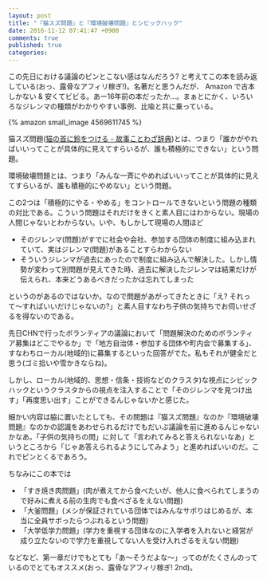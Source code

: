 ```yaml
---
layout: post
title: "『猫スズ問題』と『環境破壊問題』とシビックハック"
date: 2016-11-12 07:41:47 +0900
comments: true
published: true
categories: 
---
```


この先日における議論のピンとこない感はなんだろう? と考えてこの本を読み返している(おっ、露骨なアフィリ稼ぎ!)。名著だと思うんだが、 Amazon で古本しかない & 安くてビビる。あー16年前の本だったか…。まぁとにかく、いろいろなジレンマの種類がわかりやすい事例、比喩と共に乗っている。

{% amazon small_image 4569611745 %}

猫スズ問題([猫の首に鈴をつける - 故事ことわざ辞典](http://kotowaza-allguide.com/ne/nekonokubinisuzu.html))とは、つまり「誰かがやればいいってことが具体的に見えてすらいるが、誰も積極的にできない」という問題。

環境破壊問題とは、つまり「みんな一斉にやめればいいってことが具体的に見えてすらいるが、誰も積極的にやめない」という問題。

この2つは「積極的にやる・やめる」をコントロールできないという問題の種類の対比である。こういう問題はそれだけをきくと素人目にはわからない。現場の人間じゃないとわからない。いや、もしかして現場の人間ほど

- そのジレンマ(問題)がすでに社会や会社、参加する団体の制度に組み込まれていて、実はジレンマ(問題)があることすらわからない
- そういうジレンマが過去にあったので制度に組み込んで解決した。しかし情勢が変わって別問題が見えてきた時、過去に解決したジレンマは結果だけが伝えられ、本来どうあるべきだったかは忘れてしまった

というのがあるのではないか。なので問題があがってきたときに「え? それって〜すればいいだけじゃないの?」と素人目すなわち子供の気持ちでお伺いせざるを得ないのである。

先日CHNで行ったボランティアの議論において「問題解決のためのボランティア募集はどこでやるか」で「地方自治体・参加する団体や町内会で募集する」、すなわちローカル(地域的)に募集するといった回答がでた。私もそれが健全だと思う(ゴミ拾いや雪かきならね)。

しかし、ローカル(地域的、思想・信条・技術などのクラスタ)な視点にシビックハックというクラスタからの視点を注入することで「そのジレンマを見つけ出す」「再度思い出す」ことができるんじゃないかと感じた。

細かい内容は脇に置いたとしても、その問題は『猫スズ問題』なのか『環境破壊問題』なのかの認識をあわせられるだけでもだいぶ議論を前に進めるんじゃないかなあ。「子供の気持ちの問」に対して「言われてみると答えられないなあ」というところから「じゃあ答えられるようにしてみよう」と進めればいいのだ。これでピンとくるであろう。

ちなみにこの本では

- 「すき焼き肉問題」(肉が煮えてから食べたいが、他人に食べられてしまうので好みに煮える前の生肉でも食べざるをえない問題)
- 「大釜問題」(メシが保証されている団体ではみんなサボりはじめるが、本当に全員サボったらつぶれるという問題)
- 「大学低学力問題」(学力を重視する団体なのに入学者を入れないと経営が成り立たないので学力を重視してない人を受け入れざるをえない問題)

などなど、第一章だけでもとても「あ〜そうだよな〜」ってのがたくさんのっているのでとてもオススメ(おっ、露骨なアフィリ稼ぎ! 2nd)。

